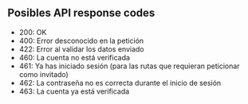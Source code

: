 ## Posibles API response codes

- 200: OK
- 400: Error desconocido en la petición
- 422: Error al validar los datos enviado
- 460: La cuenta no está verificada
- 461: Ya has iniciado sesión (para las rutas que requieran peticionar como invitado)
- 462: La contraseña no es correcta durante el inicio de sesión
- 463: La cuenta ya está verificada
